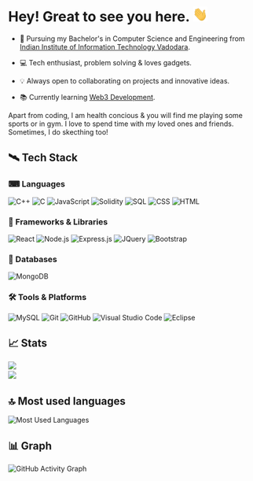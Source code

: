 # Hey! Great to see you here. <img src="hi.gif" height="30px"> 

* 🏢 Pursuing my Bachelor's in Computer Science and Engineering from [Indian Institute of Information Technology Vadodara](http://www.iiitvadodara.ac.in/). 

* 💻 Tech enthusiast, problem solving & loves gadgets.

* 💡 Always open to collaborating on projects and innovative ideas. 

* 📚 Currently learning [Web3 Development](https://en.wikipedia.org/wiki/Web3).

Apart from coding, I am health concious & you will find me playing some sports or in gym. I love to spend time with my loved ones and friends. Sometimes, I do skecthing too!

## 🛰 Tech Stack

### ⌨ Languages

![C++](https://img.shields.io/badge/C%2B%2B-00599C?style=for-the-badge&logo=bootstrap&logo=c%2B%2B&logoColor=white)
![C](https://img.shields.io/badge/C-00599C?style=for-the-badge&logo=c&logoColor=white)
![JavaScript](https://img.shields.io/badge/JavaScript-F7DF1E?style=for-the-badge&logo=javascript&logoColor=black)
![Solidity](https://img.shields.io/badge/Solidity-e6e6e6?style=for-the-badge&logo=solidity&logoColor=black)
![SQL](https://img.shields.io/badge/SQL-FFFFFF?style=for-the-badge&logo=data%3Aimage%2Fpng%3Bbase64%2CiVBORw0KGgoAAAANSUhEUgAAABgAAAAYCAYAAADgdz34AAAABmJLR0QA%2FwD%2FAP%2BgvaeTAAABm0lEQVRIia3Vv0uWURQH8I8WhEEQWIG0FFFT6FIE9h%2B02GaDSxE0VLQ1NTRLQxAEbQUOQaBLhUgILyQNDi5WFP0EoVK0X0NZpA3nynt5KX3u83rgwjnPud%2F7vec833svm2dHMIVFDLcmD%2BIJlmqM1ziLn1hNYwWDOcFIliwZf3AJn7OFPyZ%2FBDoTwZ56XXETp7EzxQ%2BwK%2FldOUEdW2tRX4ofYR%2B2pPh9uwTXcT7583iMw1l%2Bqh2CJWxDd4qv4WKW%2F4aH7RDcwVDyn4l%2Bd2f52%2FiRAyaUqedy5p%2FCQhYvi3%2BhbgVvxbmBl%2BjRVA7cwLtWUEkFtxLJKi7gRZab15Rs7QpmsB3fMYdD6fsczuFLPnlr4eK%2FsBdf0cAJfMI0RjHWCiitoCGugwNChidF%2F49h%2FF%2BA0gpmMSDuoBXsFr0%2Fgw%2BbQXBcKGQHesUNegX3%2FwcoJTiKq%2FiN%2FeINeLoeoJSgQ7TkDe5utDj1ZNqJV0KulSYT8qtqHUKalXcD90TpVTHLJbtZsz7NU7mePRcv4GRVkjrWX3Vi3feg8j%2F7C7YKiT5qRGrZAAAAAElFTkSuQmCC)
![CSS](https://img.shields.io/badge/CSS3-1572B6?style=for-the-badge&logo=css3&logoColor=white)
![HTML](https://img.shields.io/badge/HTML5-E34F26?style=for-the-badge&logo=html5&logoColor=white)

### 🧩 Frameworks & Libraries

![React](https://img.shields.io/badge/React-20232A?style=flat&logo=react&logoColor=61DAFB)
![Node.js](https://img.shields.io/badge/Node.js-43853D?style=flat&logo=node.js&logoColor=white)
![Express.js](https://img.shields.io/badge/Express-e6e6e6?style=for-the-badge&logo=data%3Aimage%2Fpng%3Bbase64%2CiVBORw0KGgoAAAANSUhEUgAAABgAAAAYCAYAAADgdz34AAAABmJLR0QA%2FwD%2FAP%2BgvaeTAAABlUlEQVRIie3UMUiWURQG4OdXC8vAGlVoFIKwxHIKAgexLCgIhyChlgx0sIYgCKKkpRpyMzcHSZCGimgIHEoiigwaMspFJEVxaKhoa7jfV9eP2%2F%2F%2Fa%2BQLd7gv577ncM57Lpv473AUD7GMdTzDGZSimEaMo7WMTi2u41BObMUEZtCDXdiOw3ianfpI4BI%2BZ8lSGMm0anNiFGOoSQSXsorvF7gHmErEd%2BMLmnJiL%2Bax5S%2FVyKpfxIGIa8QnnI%2B45ky8K358B8NlxHPcwM0Ct0%2BYVZvQjhlcKT58ic4qEhzHkwR%2FDh9wG48V2lzCd7zFjwoJduKnyBkRHqEXLYIDf6NOcNAtLFVIAN8S3B4cxDv04W4xYB7tVYinsA3v0Y%2FdWLHRCAj2G6hC7BguF7hxYX9ynMKCwn6cwBsbtzWF5zgZ3U%2FjI3Ykkk7HRAkvcLWM%2BAW88schrViTbm2D4KrBmGzGa0wKA6sRht%2BJe0KfW7LYesxhqExB%2B%2FEVHTFZh7PCB7eanVlcFP6lHEeEv6gSenGtirhN%2FOv4BaPlRlqZ7a8qAAAAAElFTkSuQmCC&logoColor=black)
![JQuery](https://img.shields.io/badge/jQuery-0769AD?style=flat&logo=jquery&logoColor=white)
![Bootstrap](https://img.shields.io/badge/Bootstrap-563D7C?style=flat&logo=bootstrap&logoColor=white)

### 🧾 Databases

![MongoDB](https://img.shields.io/badge/MongoDB-4EA94B?style=flat&logo=mongodb&logoColor=white)

### 🛠 Tools & Platforms

![MySQL](https://img.shields.io/badge/MySQL-00000F?style=for-the-badge&logo=mysql&logoColor=white)
![Git](https://img.shields.io/badge/GIT-E44C30?style=flat&logo=git&logoColor=white)
![GitHub](https://img.shields.io/badge/GitHub-100000?style=flat&logo=github&logoColor=white)
![Visual Studio Code](https://img.shields.io/badge/Visual_Studio_Code-0078D4?style=flat&logo=visual%20studio%20code&logoColor=white)
![Eclipse](https://img.shields.io/badge/Eclipse-2C2255?style=flat&logo=eclipse&logoColor=white)

## 📈 Stats

  <img width="48%" src="https://github-readme-stats.vercel.app/api?username=sumitramkr&show_icons=true&hide_border=true&theme=radical" />

  <br>

  <img width="48%" src="https://github-readme-streak-stats.herokuapp.com/?user=sumitramkr&hide_border=true&theme=radical" />
 

## 🔝 Most used languages

![Most Used Languages](https://github-readme-stats.vercel.app/api/top-langs/?username=sumitramkr)

<!-- <img alt="languages" src="https://github-readme-stats.vercel.app/api/top-langs/?username=sumitramkr&layout=compact&hide_border=true&theme=radical" /> -->

## 📊  Graph

![GitHub Activity Graph](https://activity-graph.herokuapp.com/graph?username=sumitramkr&bg_color=000000&color=4fff67&line=4fff67&point=ffffff&area=true&hide_border=true)  
